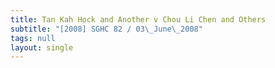 ```yaml
---
title: Tan Kah Hock and Another v Chou Li Chen and Others
subtitle: "[2008] SGHC 82 / 03\_June\_2008"
tags: null
layout: single
---
```


